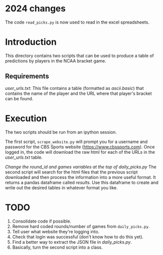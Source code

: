 # 2024 changes

The code `read_picks.py` is now used to read in the excel spreadsheets. 

# Introduction

This directory contains two scripts that can be used to produce a table of
predictions by players in the NCAA bracket game.  

## Requirements

*user_urls.txt*:  This file contains a table (formatted as *ascii.basic*) 
that contains the name of the player and the URL where that player's bracket 
can be found. 

# Execution

The two scripts should be run from an ipython session. 

The first script, `scrape_website.py` will prompt you for a username and
password for the CBS Sports website (https://www.cbssports.com). Once logged in,
the code will download the raw html for each of the URLs in the *user_urls.txt* 
table.

*Change the round_id and games variables at the top of daily_picks.py*
The second script will search for the html files that the previous script 
downloaded and then process the information into a more useful format. It 
returns a pandas dataframe called *results*. Use this dataframe to create and 
write out the desired tables in whatever format you like.

# TODO

1. Consolidate code if possible.
2. Remove hard coded rounds/number of games from `daily_picks.py`.
3. Tell user what website they're logging into.
4. Check that login was successful (don't know how to do this yet).
5. Find a better way to extract the JSON file in *daily_picks.py*. 
6. Basically, turn the second script into a class.
